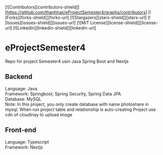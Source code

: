 <div id="top"></div>

[![Contributors][contributors-shield]][https://github.com/thanhhaii/eProjectSemester4/graphs/contributors]
[![Forks][forks-shield]][forks-url]
[![Stargazers][stars-shield]][stars-url]
[![Issues][issues-shield]][issues-url]
[![MIT License][license-shield]][license-url]
[![LinkedIn][linkedin-shield]][linkedin-url]

# eProjectSemester4

Repo for project Semester4 usin Java Spring Boot and Nextjs

## Backend

Language: Java\
Framework: Springboot, Spring Security, Spring Data JPA\
Database: MySQL\
Note: In this project, you only create database with name photoshare in mysql. When run project table and relationship is auto-creating
Project use cdn of cloudinay to upload image

## Front-end

Language: Typescript\
Framework: Nextjs
